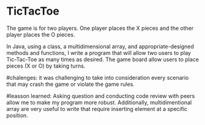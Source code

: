 # TicTacToe
The game is for two players. One player places the X pieces and the other player places the O pieces. 

In Java, using a class, a multidimensional array, and appropriate-designed methods and functions, I write a program that will allow two users to play Tic-Tac-Toe as many times as desired. The game board allow users to place pieces (X or O) by taking turns. 


#chalenges: it was challenging to take into consideration every scenario that may crash the game or violate the game rules. 

#leasson learned: Asking question and conducting code review with peers allow me to make my program more robust. Additionally, multidimentional array are very useful to write that require inserting element at a specific position. 
